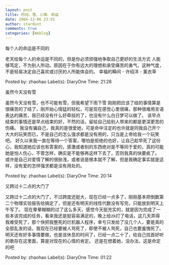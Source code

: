 ```yaml
---
layout: post
title: 时间、雪、心情、命运
date: 2004-12-06 23:55
author: stardust
comments: true
categories: [Weblog]
---
```

每个人的命运是不同的

老天给每个人的命运是不同的，但是你必须顽强地争取自己更好的生活方式 人能够笃定，不为别人所动。原因在于你有远大的理想和承受痛苦的勇气，这种气度，不是轻易决定自己喜欢或讨厌的人所能体会的。 幸福的瞬间 - 许绍洋 - 薰衣草

Posted by: zhaohao Label(s): DiaryOne Time: 21:28

虽然今天没有雪

虽然今天没有雪，也不可能有雪，但我希望下雨下雪 刚刚把应该了结的事情算是很痛苦的了结了，刚开始心情猛的轻松，可是现在感觉心里很痛，那种很难用言语表达的痛苦，我已经没有什么好牵挂的了，也没有什么白日梦可以做了。
该早点结束的事情还是早点结束的好，不然的话，留给自己给别人带来的都是更深更苦的伤痛。
我没有骗自己，我真的是很爱她，可是命中注定的也许就是同我自己开个大大的玩笑而已，不是自己的怎么强求都是没有用的，只当是上帝给我一个玩笑吧。 好久以来我一直在等待一个答案，哪怕是拒绝的也好，让自己趁早死了这份心，我知道她应该也有答案的，感激或者别的东西绝对是不等同于爱的，真的可能她是怕人伤心，不管怎样，确实是不能够再这样下去了，否则我真的快要疯了。
或许是自己对爱情了解的很肤浅，或者说是根本就不了解，但是我确定事实就是这样，没有爱的怎样强求都是没有用处的。

Posted by: zhaohao Label(s): DiaryOne Time: 20:14

又跨过十二点的大门了

又跨过十二点的大门了，不过跨度还挺大，现在已经一点多了，刚刚基本把倒数第二个物理实验报告给搞定了，但是还有明天的线性代数没有写完，只能放到明天上午写了。
现在晕晕糊糊的过了这么多天，感觉今天挺充实的，就是因为完成了一些本该完成的任务，看来我还是挺容易满足的，晚上给zk打了电话，这几天弄得我难受死了，那个快把我整死的烂机器人程序，幸亏只发给了没几个人，要是真的全部乱发的话，我现在已经要被人骂死了，即使不被人骂死，自己也要羞愧死了。
明天还有好多事情要做，也是该休息的时间了，已经一点二十了，给自己找首好听的歌存在这里面，算是对现在的心情的肯定。 还是在想着她，没办法，这是命定的吧

Posted by: zhaohao Label(s): DiaryOne Time: 01:22
